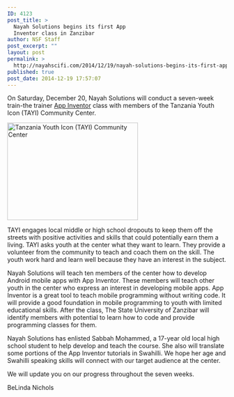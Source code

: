 ```yaml
---
ID: 4123
post_title: >
  Nayah Solutions begins its first App
  Inventor class in Zanzibar
author: NSF Staff
post_excerpt: ""
layout: post
permalink: >
  http://nayahscifi.com/2014/12/19/nayah-solutions-begins-its-first-app-inventor-class-in-zanzibar/
published: true
post_date: 2014-12-19 17:57:07
---
```

On Saturday, December 20, Nayah Solutions will conduct a seven-week train-the trainer <a href="http://appinventor.mit.edu/explore/">App Inventor</a> class with members of the Tanzania Youth Icon (TAYI) Community Center.

<a href="http://nayahsolutions.org/wp-content/uploads/2014/11/2014-11-15-11.45.27.jpg"><img class="alignleft wp-image-4030 size-medium" src="http://nayahsolutions.org/wp-content/uploads/2014/11/2014-11-15-11.45.27-300x224.jpg" alt="Tanzania Youth Icon (TAYI) Community Center" width="300" height="224" /></a>

TAYI engages local middle or high school dropouts to keep them off the streets with positive activities and skills that could potentially earn them a living. TAYI asks youth at the center what they want to learn. They provide a volunteer from the community to teach and coach them on the skill. The youth work hard and learn well because they have an interest in the subject.

Nayah Solutions will teach ten members of the center how to develop Android mobile apps with App Inventor. These members will teach other youth in the center who express an interest in developing mobile apps. App Inventor is a great tool to teach mobile programming without writing code. It will provide a good foundation in mobile programming to youth with limited educational skills. After the class, The State University of Zanzibar will identify members with potential to learn how to code and provide programming classes for them.

Nayah Solutions has enlisted Sabbah Mohammed, a 17-year old local high school student to help develop and teach the course. She also will translate some portions of the App Inventor tutorials in Swahilli. We hope her age and Swahilli speaking skills will connect with our target audience at the center.

We will update you on our progress throughout the seven weeks.

BeLinda Nichols